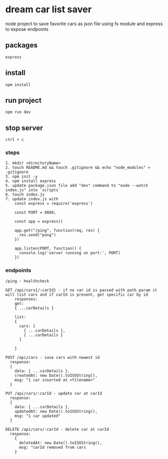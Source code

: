 # dream car list saver

node project to save favorite cars as json file using fs module and express to expose endpoints

## packages

    express

## install

    npm install

## run project

    npm run dev

## stop server

    ctrl + c

### steps

    1. mkdir <directoryName>
    2. touch README.md && touch .gitignore && echo "node_modules" > .gitignore
    3. npm init -y
    4. npm install express
    5. update package.json file add "dev" command to "node --watch index.js" into `scripts`
    6. touch index.js
    7. update index.js with
        const express = require('express')

        const PORT = 8888;

        const app = express()

        app.get("/ping", function(req, res) {
          res.send("pong")
        })

        app.listen(PORT, function() {
          console.log('server running on port:', PORT)
        })

### endpoints

    /ping - healthcheck

    GET /api/cars{/:carId} - if no car id is passed with path param it will list cars and if carId is present, get specific car by id
        responses:
        get:
        { ...carDetails }

        list:
        {
          cars: [
            { ...carDetails },
            { ...carDetails }
          ]

        }

    POST /api/cars - save cars with newest id
      response:
      {
        data: { ...carDetails },
        createdAt: new Date().toISOString(),
        msg: "1 car inserted at <filename>"
      }

    PUT /api/cars/:carId - update car at carId
      response:
      {
        data: { ...carDetails },
        updatedAt: new Date().toISOString(),
        msg: "1 car updated"
      }

    DELETE /api/cars/:carId - delete car at carId
      response:
        {
          deletedAt: new Date().toISOString(),
          msg: "carId removed from cars
        }
